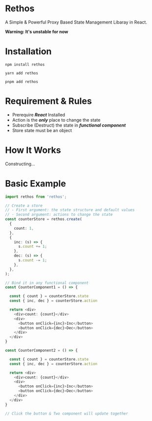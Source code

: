 # Rethos

A Simple & Powerful Proxy Based State Management Libaray in React.

**Warning: It's unstable for now**

# Installation

```
npm install rethos

yarn add rethos

pnpm add rethos
```

# Requirement & Rules

* Prerequire **_React_** Installed
* Action is the **_only_** place to change the state
* Subscribe (Destruct) the state in **_functional component_**
* Store state must be an object

# How It Works

Constructing...

# Basic Example

```typescript
import rethos from 'rethos';

// Create a store
// - First argument: the state structure and default values
// - Second argument: actions to change the state
const counterStore = rethos.create(
  {
    count: 1,
  },
  {
    inc: (s) => {
      s.count += 1;
    },
    dec: (s) => {
      s.count -= 1;
    },
  },
);

// Bind it in any functional component
const CounterComponent1 = () => {

  const { count } = counterStore.state
  const { inc, dec } = counterStore.action

  return <div>
    <div>count: {count}</div>
    <div>
      <button onClick={inc}>Inc</button>
      <button onClick={dec}>Dec</button>
    </div>
  </div>
}

const CounterComponent2 = () => {

  const { count } = counterStore.state
  const { inc, dec } = counterStore.action

  return <div>
    <div>count: {count}</div>
    <div>
      <button onClick={inc}>Inc</button>
      <button onClick={dec}>Dec</button>
    </div>
  </div>
}

// Click the button & Two component will update together
```



